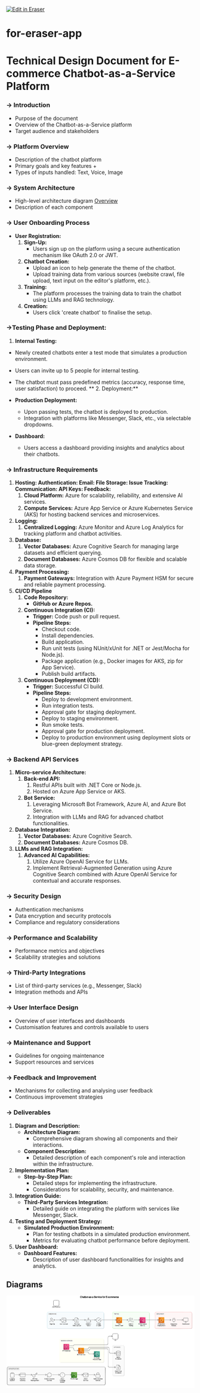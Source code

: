 <p><a target="_blank" href="https://app.eraser.io/workspace/mz92IWrPY7HVxI6tE26d" id="edit-in-eraser-github-link"><img alt="Edit in Eraser" src="https://firebasestorage.googleapis.com/v0/b/second-petal-295822.appspot.com/o/images%2Fgithub%2FOpen%20in%20Eraser.svg?alt=media&amp;token=968381c8-a7e7-472a-8ed6-4a6626da5501"></a></p>

# for-eraser-app
# Technical Design Document for E-commerce Chatbot-as-a-Service Platform
### -> Introduction
- Purpose of the document
- Overview of the Chatbot-as-a-Service platform
- Target audience and stakeholders
### -> Platform Overview
- Description of the chatbot platform
- Primary goals and key features + 
- Types of inputs handled: Text, Voice, Image
### -> System Architecture
- High-level architecture diagram  [﻿Overview](https://app.eraser.io/workspace/mz92IWrPY7HVxI6tE26d?elements=if2d65Jte2yF0ZLqQvpQOQ) 
- Description of each component
### -> User Onboarding Process
- **User Registration:**
    1. **Sign-Up:**
        - Users sign up on the platform using a secure authentication mechanism like OAuth 2.0 or JWT.
    2. **Chatbot Creation:**
        - Upload an icon to help generate the theme of the chatbot.
        - Upload training data from various sources (website crawl, file upload, text input on the editor's platform, etc.).
    3. **Training:**
        - The platform processes the training data to train the chatbot using LLMs and RAG technology.
    4. **Creation:**
        - Users click 'create chatbot' to finalise the setup.
### **->Testing Phase and Deployment:**
1. **Internal Testing:**
- Newly created chatbots enter a test mode that simulates a production environment.
- Users can invite up to 5 people for internal testing.
- The chatbot must pass predefined metrics (accuracy, response time, user satisfaction) to proceed.
**   2. Deployment:**

- **Production Deployment:**
    - Upon passing tests, the chatbot is deployed to production.
    - Integration with platforms like Messenger, Slack, etc., via selectable dropdowns.
- **Dashboard:**
    - Users access a dashboard providing insights and analytics about their chatbots.
### -> Infrastructure Requirements
1. **Hosting: Authentication: Email: File Storage: Issue Tracking: Communication: API Keys: Feedback:**
    1. **Cloud Platform:** Azure for scalability, reliability, and extensive AI services.
    2. **Compute Services:** Azure App Service or Azure Kubernetes Service (AKS) for hosting backend services and microservices.
2. **Logging:**
    1. **Centralized Logging:** Azure Monitor and Azure Log Analytics for tracking platform and chatbot activities.
3. **Database:**
    1. **Vector Databases:** Azure Cognitive Search for managing large datasets and efficient querying.
    2. **Document Databases:** Azure Cosmos DB for flexible and scalable data storage.
4. **Payment Processing:**
    1. **Payment Gateways:** Integration with Azure Payment HSM for secure and reliable payment processing.
5. **CI/CD Pipeline**
    1. **Code Repository:**
        - **GitHub or Azure Repos.**
    2. **Continuous Integration (CI):**
        - **Trigger:** Code push or pull request.
        - **Pipeline Steps:**
            - Checkout code.
            - Install dependencies.
            - Build application.
            - Run unit tests (using NUnit/xUnit for .NET or Jest/Mocha for Node.js).
            - Package application (e.g., Docker images for AKS, zip for App Service).
            - Publish build artifacts.
    3. **Continuous Deployment (CD):**
        - **Trigger:** Successful CI build.
        - **Pipeline Steps:**
            - Deploy to development environment.
            - Run integration tests.
            - Approval gate for staging deployment.
            - Deploy to staging environment.
            - Run smoke tests.
            - Approval gate for production deployment.
            - Deploy to production environment using deployment slots or blue-green deployment strategy.
### -> Backend API Services
1. **Micro-service Architecture:**
    1. **Back-end API:**
        1. Restful APIs built with .NET Core or Node.js.
        2. Hosted on Azure App Service or AKS.
    2. **Bot Service:**
        1. Leveraging Microsoft Bot Framework, Azure AI, and Azure Bot Service.
        2. Integration with LLMs and RAG for advanced chatbot functionalities.
2. **Database Integration:**
    1. **Vector Databases:** Azure Cognitive Search.
    2. **Document Databases:** Azure Cosmos DB.
3. **LLMs and RAG Integration:**
    1. **Advanced AI Capabilities:**
        1. Utilize Azure OpenAI Service for LLMs.
        2. Implement Retrieval-Augmented Generation using Azure Cognitive Search combined with Azure OpenAI Service for contextual and accurate responses.
### -> Security Design
- Authentication mechanisms
- Data encryption and security protocols
- Compliance and regulatory considerations
### -> Performance and Scalability
- Performance metrics and objectives
- Scalability strategies and solutions
### -> Third-Party Integrations
- List of third-party services (e.g., Messenger, Slack)
- Integration methods and APIs
### -> User Interface Design
- Overview of user interfaces and dashboards
- Customisation features and controls available to users
### -> Maintenance and Support
- Guidelines for ongoing maintenance
- Support resources and services
### -> Feedback and Improvement
- Mechanisms for collecting and analysing user feedback
- Continuous improvement strategies
### **->  Deliverables**
1. **Diagram and Description:**
    - **Architecture Diagram:**
        - Comprehensive diagram showing all components and their interactions.
    - **Component Description:**
        - Detailed description of each component's role and interaction within the infrastructure.
2. **Implementation Plan:**
    - **Step-by-Step Plan:**
        - Detailed steps for implementing the infrastructure.
        - Considerations for scalability, security, and maintenance.
3. **Integration Guide:**
    - **Third-Party Services Integration:**
        - Detailed guide on integrating the platform with services like Messenger, Slack.
4. **Testing and Deployment Strategy:**
    - **Simulated Production Environment:**
        - Plan for testing chatbots in a simulated production environment.
        - Metrics for evaluating chatbot performance before deployment.
5. **User Dashboard:**
    - **Dashboard Features:**
        - Description of user dashboard functionalities for insights and analytics.



<!-- eraser-additional-content -->
## Diagrams
<!-- eraser-additional-files -->
<a href="/README-Chatbot-as-a-Service for E-commerce-1.eraserdiagram" data-element-id="Zvr1MmBhhkJ0hArWizZrm"><img src="/.eraser/mz92IWrPY7HVxI6tE26d___3tlfRwbU7bQdIFNOQQ9jszZWtPw2___---diagram----085e9929c7045311e6d8a36ef2ef582c-Chatbot-as-a-Service-for-E-commerce.png" alt="" data-element-id="Zvr1MmBhhkJ0hArWizZrm" /></a>
<!-- end-eraser-additional-files -->
<!-- end-eraser-additional-content -->
<!--- Eraser file: https://app.eraser.io/workspace/mz92IWrPY7HVxI6tE26d --->
